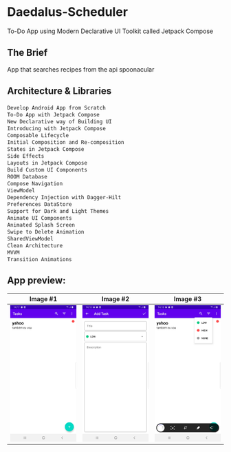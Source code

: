 # Daedalus-Scheduler
To-Do App using Modern Declarative UI Toolkit called Jetpack Compose

## The Brief

App that searches recipes from the api spoonacular


## Architecture & Libraries
    Develop Android App from Scratch
    To-Do App with Jetpack Compose
    New Declarative way of Building UI
    Introducing with Jetpack Compose
    Composable Lifecycle
    Initial Composition and Re-composition
    States in Jetpack Compose
    Side Effects
    Layouts in Jetpack Compose
    Build Custom UI Components
    ROOM Database
    Compose Navigation
    ViewModel
    Dependency Injection with Dagger-Hilt
    Preferences DataStore
    Support for Dark and Light Themes
    Animate UI Components
    Animated Splash Screen
    Swipe to Delete Animation
    SharedViewModel
    Clean Architecture
    MVVM
    Transition Animations

## App preview:




Image #1            |  Image #2             |  Image #3           
:-------------------------:|:----------------------------:|:----------------------------:
<img src="images/Daedalus_Scheduler_1.jpg">    |  <img src="images/Daedalus_Scheduler_2.jpg">     |  <img src="images/Daedalus_Scheduler_3.jpg"> 
